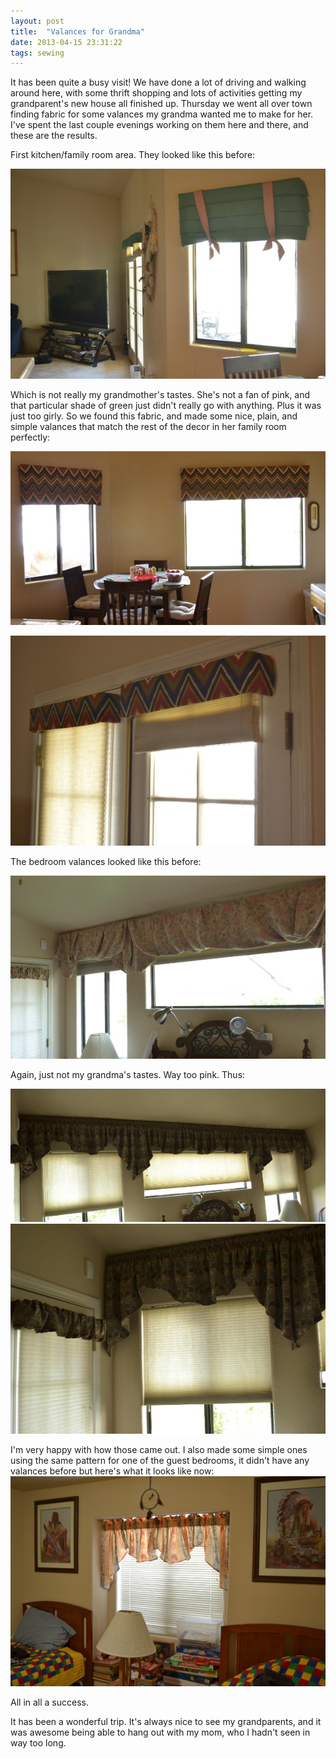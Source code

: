 ```yaml
---
layout: post
title:  "Valances for Grandma"
date: 2013-04-15 23:31:22
tags: sewing
---
```

It has been quite a busy visit! We have done a lot of driving and walking around here, with some thrift shopping and lots of activities getting my grandparent's new house all finished up. Thursday we went all over town finding fabric for some valances my grandma wanted me to make for her. I've spent the last couple evenings working on them here and there, and these are the results.

First kitchen/family room area. They looked like this before:

![kitchen-before](/uploads/2013/04/kitchen-before.jpg)

Which is not really my grandmother's tastes. She's not a fan of pink, and that particular shade of green just didn't really go with anything. Plus it was just too girly. So we found this fabric, and made some nice, plain, and simple valances that match the rest of the decor in her family room perfectly:

![kitchen-after](/uploads/2013/04/kitchen-after.jpg)

![family-room-after](/uploads/2013/04/family-room-after.jpg)

The bedroom valances looked like this before:

![bedroombefore](/uploads/2013/04/bedroombefore.jpg)

Again, just not my grandma's tastes. Way too pink. Thus:

![bedroom-after02](/uploads/2013/04/bedroom-after02.jpg)
![bedroom-after01](/uploads/2013/04/bedroom-after01.jpg)

I'm very happy with how those came out. I also made some simple ones using the same pattern for one of the guest bedrooms, it didn't have any valances before but here's what it looks like now:
![guest-room-after](/uploads/2013/04/guest-room-after.jpg)

All in all a success.

It has been a wonderful trip. It's always nice to see my grandparents, and it was awesome being able to hang out with my mom, who I hadn't seen in way too long.

